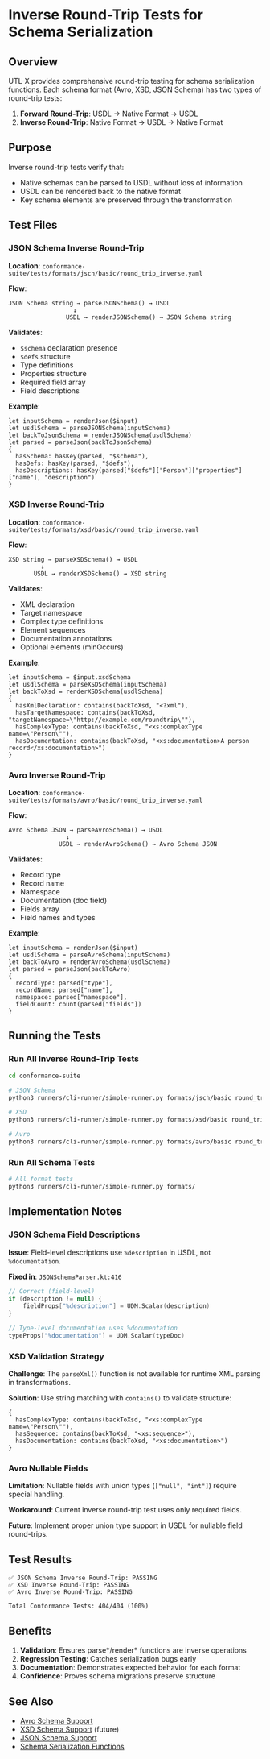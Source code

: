 # Inverse Round-Trip Tests for Schema Serialization

## Overview

UTL-X provides comprehensive round-trip testing for schema serialization functions. Each schema format (Avro, XSD, JSON Schema) has two types of round-trip tests:

1. **Forward Round-Trip**: USDL → Native Format → USDL
2. **Inverse Round-Trip**: Native Format → USDL → Native Format

## Purpose

Inverse round-trip tests verify that:
- Native schemas can be parsed to USDL without loss of information
- USDL can be rendered back to the native format
- Key schema elements are preserved through the transformation

## Test Files

### JSON Schema Inverse Round-Trip
**Location**: `conformance-suite/tests/formats/jsch/basic/round_trip_inverse.yaml`

**Flow**:
```
JSON Schema string → parseJSONSchema() → USDL
                  ↓
                USDL → renderJSONSchema() → JSON Schema string
```

**Validates**:
- `$schema` declaration presence
- `$defs` structure
- Type definitions
- Properties structure
- Required field array
- Field descriptions

**Example**:
```utlx
let inputSchema = renderJson($input)
let usdlSchema = parseJSONSchema(inputSchema)
let backToJsonSchema = renderJSONSchema(usdlSchema)
let parsed = parseJson(backToJsonSchema)
{
  hasSchema: hasKey(parsed, "$schema"),
  hasDefs: hasKey(parsed, "$defs"),
  hasDescriptions: hasKey(parsed["$defs"]["Person"]["properties"]["name"], "description")
}
```

### XSD Inverse Round-Trip
**Location**: `conformance-suite/tests/formats/xsd/basic/round_trip_inverse.yaml`

**Flow**:
```
XSD string → parseXSDSchema() → USDL
         ↓
       USDL → renderXSDSchema() → XSD string
```

**Validates**:
- XML declaration
- Target namespace
- Complex type definitions
- Element sequences
- Documentation annotations
- Optional elements (minOccurs)

**Example**:
```utlx
let inputSchema = $input.xsdSchema
let usdlSchema = parseXSDSchema(inputSchema)
let backToXsd = renderXSDSchema(usdlSchema)
{
  hasXmlDeclaration: contains(backToXsd, "<?xml"),
  hasTargetNamespace: contains(backToXsd, "targetNamespace=\"http://example.com/roundtrip\""),
  hasComplexType: contains(backToXsd, "<xs:complexType name=\"Person\""),
  hasDocumentation: contains(backToXsd, "<xs:documentation>A person record</xs:documentation>")
}
```

### Avro Inverse Round-Trip
**Location**: `conformance-suite/tests/formats/avro/basic/round_trip_inverse.yaml`

**Flow**:
```
Avro Schema JSON → parseAvroSchema() → USDL
                ↓
              USDL → renderAvroSchema() → Avro Schema JSON
```

**Validates**:
- Record type
- Record name
- Namespace
- Documentation (doc field)
- Fields array
- Field names and types

**Example**:
```utlx
let inputSchema = renderJson($input)
let usdlSchema = parseAvroSchema(inputSchema)
let backToAvro = renderAvroSchema(usdlSchema)
let parsed = parseJson(backToAvro)
{
  recordType: parsed["type"],
  recordName: parsed["name"],
  namespace: parsed["namespace"],
  fieldCount: count(parsed["fields"])
}
```

## Running the Tests

### Run All Inverse Round-Trip Tests
```bash
cd conformance-suite

# JSON Schema
python3 runners/cli-runner/simple-runner.py formats/jsch/basic round_trip_inverse

# XSD
python3 runners/cli-runner/simple-runner.py formats/xsd/basic round_trip_inverse

# Avro
python3 runners/cli-runner/simple-runner.py formats/avro/basic round_trip_inverse
```

### Run All Schema Tests
```bash
# All format tests
python3 runners/cli-runner/simple-runner.py formats/
```

## Implementation Notes

### JSON Schema Field Descriptions

**Issue**: Field-level descriptions use `%description` in USDL, not `%documentation`.

**Fixed in**: `JSONSchemaParser.kt:416`

```kotlin
// Correct (field-level)
if (description != null) {
    fieldProps["%description"] = UDM.Scalar(description)
}

// Type-level documentation uses %documentation
typeProps["%documentation"] = UDM.Scalar(typeDoc)
```

### XSD Validation Strategy

**Challenge**: The `parseXml()` function is not available for runtime XML parsing in transformations.

**Solution**: Use string matching with `contains()` to validate structure:

```utlx
{
  hasComplexType: contains(backToXsd, "<xs:complexType name=\"Person\""),
  hasSequence: contains(backToXsd, "<xs:sequence>"),
  hasDocumentation: contains(backToXsd, "<xs:documentation>")
}
```

### Avro Nullable Fields

**Limitation**: Nullable fields with union types (`["null", "int"]`) require special handling.

**Workaround**: Current inverse round-trip test uses only required fields.

**Future**: Implement proper union type support in USDL for nullable field round-trips.

## Test Results

```
✅ JSON Schema Inverse Round-Trip: PASSING
✅ XSD Inverse Round-Trip: PASSING
✅ Avro Inverse Round-Trip: PASSING

Total Conformance Tests: 404/404 (100%)
```

## Benefits

1. **Validation**: Ensures parse*/render* functions are inverse operations
2. **Regression Testing**: Catches serialization bugs early
3. **Documentation**: Demonstrates expected behavior for each format
4. **Confidence**: Proves schema migrations preserve structure

## See Also

- [Avro Schema Support](/docs/formats/avro.md)
- [XSD Schema Support](/docs/formats/xsd.md) (future)
- [JSON Schema Support](/docs/formats/json-schema.md)
- [Schema Serialization Functions](/stdlib/src/main/kotlin/org/apache/utlx/stdlib/schema/SchemaSerializationFunctions.kt)
